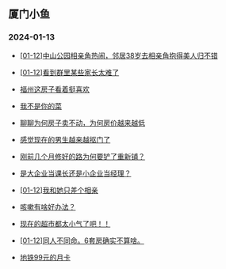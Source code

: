 ## 厦门小鱼 
### 2024-01-13

+ [[01-12]中山公园相亲角热闹，邻居38岁去相亲角抱得美人归不错](http://bbs.xmfish.com/read-htm-tid-18134188.html)

+ [[01-12]看到群里某些家长太难了](http://bbs.xmfish.com/read-htm-tid-18134121.html)

+ [福州这房子看着挺喜欢](http://bbs.xmfish.com/read-htm-tid-18134303.html)

+ [我不是你的菜](http://bbs.xmfish.com/read-htm-tid-18134273.html)

+ [聊聊为何房子卖不动，为何房价越来越低](http://bbs.xmfish.com/read-htm-tid-18134245.html)

+ [感觉现在的男生越来越抠门了](http://bbs.xmfish.com/read-htm-tid-18134296.html)

+ [刚前几个月修好的路为何要铲了重新铺？](http://bbs.xmfish.com/read-htm-tid-18134249.html)

+ [是大企业当课长还是小企业当经理？](http://bbs.xmfish.com/read-htm-tid-18134362.html)

+ [[01-12]我和她只差个相亲](http://bbs.xmfish.com/read-htm-tid-18134399.html)

+ [咳嗽有啥好办法？](http://bbs.xmfish.com/read-htm-tid-18134146.html)

+ [现在的超市都太小气了吧！！](http://bbs.xmfish.com/read-htm-tid-18134307.html)

+ [[01-12]同人不同命。6套房确实不算啥。](http://bbs.xmfish.com/read-htm-tid-18134352.html)

+ [地铁99元的月卡](http://bbs.xmfish.com/read-htm-tid-18134261.html)

